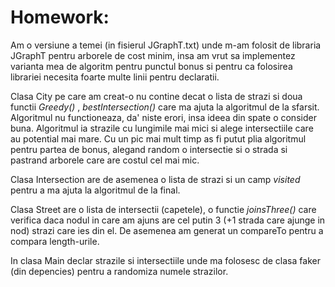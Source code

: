 # Homework:

Am o versiune a temei (in fisierul JGraphT.txt) unde m-am folosit de libraria  JGraphT  pentru arborele de cost minim, insa am vrut sa implementez varianta mea de algoritm pentru punctul bonus si pentru ca folosirea librariei necesita foarte multe linii pentru declaratii.

Clasa City pe care am creat-o nu contine decat o lista de strazi si doua functii *Greedy()* , *bestIntersection()* care ma ajuta la algoritmul de la sfarsit. Algoritmul nu functioneaza, da' niste erori, insa ideea din spate o consider buna. Algoritmul ia strazile cu lungimile mai mici si alege intersectiile care au potential mai mare. Cu un pic mai mult timp as fi putut plia algoritmul pentru partea de bonus, alegand random o intersectie si o strada si pastrand arborele care are costul cel mai mic. <br />

Clasa Intersection are de asemenea o lista de strazi si un camp *visited* pentru a ma ajuta la algoritmul de la final. <br />

Clasa Street are o lista de intersectii (capetele), o functie *joinsThree()* care verifica daca nodul in care am ajuns are cel putin 3 (+1 strada care ajunge in nod) strazi care ies din el. De asemenea am generat un compareTo pentru a compara length-urile. <br />

In clasa Main declar strazile si intersectiile unde ma folosesc de clasa faker (din depencies) pentru a randomiza numele strazilor. <br />
